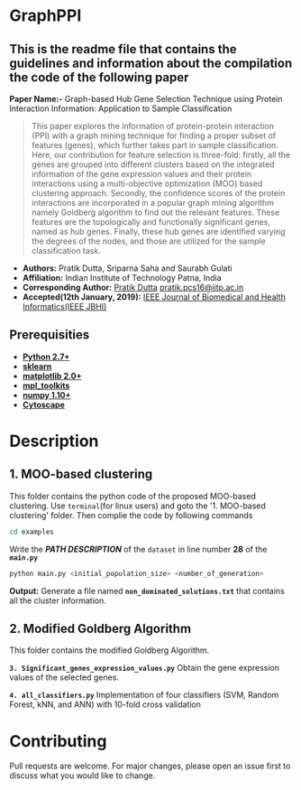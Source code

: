 # GraphPPI

## This is the readme file that contains the guidelines and information about the compilation the code of the following paper

**Paper Name:-** Graph-based Hub Gene Selection Technique using Protein Interaction Information: Application to  Sample Classification
>This paper explores the information of protein-protein interaction (PPI) with a graph mining technique for finding a proper subset of features (genes), which further takes part in sample classification. Here, our contribution for feature selection is three-fold: firstly, all the genes are grouped into different clusters based on the integrated information of the gene expression values and their protein interactions using a multi-objective optimization (MOO) based clustering approach. Secondly, the confidence scores of the protein interactions are incorporated in a popular graph mining algorithm namely Goldberg algorithm to find out the relevant features. These features are the topologically and functionally significant genes, named as hub genes. Finally, these hub genes are identified varying the degrees of the nodes, and those are utilized for the sample classification task.


* **Authors:** Pratik Dutta, Sriparna Saha and Saurabh Gulati
* **Affiliation:** Indian Institute of Technology Patna, India
* **Corresponding Author:** [Pratik Dutta](http://www.iitp.ac.in/~pratik.pcs16/) pratik.pcs16@iitp.ac.in 
* **Accepted(12th January, 2019):**  [IEEE Journal of Biomedical and Health Informatics(IEEE JBHI)](https://jbhi.embs.org/)
	

## Prerequisities
* **[Python 2.7+](https://www.python.org/downloads/release/python-2713/)**
* **[sklearn](https://scikit-learn.org/stable/install.html)**
* **[matplotlib 2.0+](https://matplotlib.org/users/installing.html)**
* **[mpl_toolkits](https://matplotlib.org/2.0.2/mpl_toolkits/index.html)**
* **[numpy 1.10+](https://pypi.org/project/numpy/)**
* **[Cytoscape](https://cytoscape.org/download.html)**


# Description

## 1. MOO-based clustering

This folder contains the python code of the proposed MOO-based clustering. Use `terminal`(for linux users) and goto the '1. MOO-based clustering' folder. Then complie the code by following commands

```bash
cd examples
```
Write the **_PATH DESCRIPTION_** of the `dataset` in line number **28** of the **`main.py`**


```bash
python main.py <initial_population_size> <number_of_generation>
```

**Output:** Generate a file named **`non_dominated_solutions.txt`** that contains all the cluster information.


## 2. Modified Goldberg Algorithm
This folder contains the modified Goldberg Algorithm.

**`3. Significant_genes_expression_values.py`** Obtain the gene expression values of the selected genes.

**`4. all_classifiers.py`** Implementation of four classifiers (SVM, Random Forest, kNN, and ANN) with 10-fold cross validation


# Contributing

Pull requests are welcome. For major changes, please open an issue first to discuss what you would like to change. 



